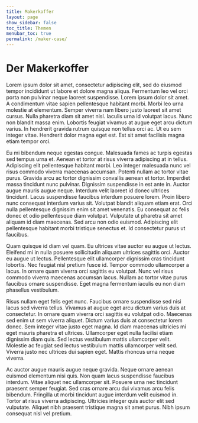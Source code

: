 ```yaml
---
title: Makerkoffer
layout: page
show_sidebar: false
toc_title: Themen
menubar_toc: true
permalink: /maker-case/
---
```

# Der Makerkoffer
Lorem ipsum dolor sit amet, consectetur adipiscing elit, sed do eiusmod tempor incididunt ut labore et dolore magna aliqua. Fermentum leo vel orci porta non pulvinar neque laoreet suspendisse. Lorem ipsum dolor sit amet. A condimentum vitae sapien pellentesque habitant morbi. Morbi leo urna molestie at elementum. Semper viverra nam libero justo laoreet sit amet cursus. Nulla pharetra diam sit amet nisl. Iaculis urna id volutpat lacus. Nunc non blandit massa enim. Lobortis feugiat vivamus at augue eget arcu dictum varius. In hendrerit gravida rutrum quisque non tellus orci ac. Ut eu sem integer vitae. Hendrerit dolor magna eget est. Est sit amet facilisis magna etiam tempor orci.

Eu mi bibendum neque egestas congue. Malesuada fames ac turpis egestas sed tempus urna et. Aenean et tortor at risus viverra adipiscing at in tellus. Adipiscing elit pellentesque habitant morbi. Leo integer malesuada nunc vel risus commodo viverra maecenas accumsan. Potenti nullam ac tortor vitae purus. Gravida arcu ac tortor dignissim convallis aenean et tortor. Imperdiet massa tincidunt nunc pulvinar. Dignissim suspendisse in est ante in. Auctor augue mauris augue neque. Interdum velit laoreet id donec ultrices tincidunt. Lacus suspendisse faucibus interdum posuere lorem. Proin libero nunc consequat interdum varius sit. Volutpat blandit aliquam etiam erat. Orci nulla pellentesque dignissim enim sit amet venenatis. Eu consequat ac felis donec et odio pellentesque diam volutpat. Vulputate ut pharetra sit amet aliquam id diam maecenas. Sed arcu non odio euismod. Adipiscing elit pellentesque habitant morbi tristique senectus et. Id consectetur purus ut faucibus.

Quam quisque id diam vel quam. Eu ultrices vitae auctor eu augue ut lectus. Eleifend mi in nulla posuere sollicitudin aliquam ultrices sagittis orci. Auctor eu augue ut lectus. Pellentesque elit ullamcorper dignissim cras tincidunt lobortis. Nec feugiat nisl pretium fusce id. Tempor commodo ullamcorper a lacus. In ornare quam viverra orci sagittis eu volutpat. Nunc vel risus commodo viverra maecenas accumsan lacus. Nullam ac tortor vitae purus faucibus ornare suspendisse. Eget magna fermentum iaculis eu non diam phasellus vestibulum.

Risus nullam eget felis eget nunc. Faucibus ornare suspendisse sed nisi lacus sed viverra tellus. Vivamus at augue eget arcu dictum varius duis at consectetur. In ornare quam viverra orci sagittis eu volutpat odio. Maecenas sed enim ut sem viverra aliquet. Dictum varius duis at consectetur lorem donec. Sem integer vitae justo eget magna. Id diam maecenas ultricies mi eget mauris pharetra et ultrices. Ullamcorper eget nulla facilisi etiam dignissim diam quis. Sed lectus vestibulum mattis ullamcorper velit. Molestie ac feugiat sed lectus vestibulum mattis ullamcorper velit sed. Viverra justo nec ultrices dui sapien eget. Mattis rhoncus urna neque viverra.

Ac auctor augue mauris augue neque gravida. Neque ornare aenean euismod elementum nisi quis. Non quam lacus suspendisse faucibus interdum. Vitae aliquet nec ullamcorper sit. Posuere urna nec tincidunt praesent semper feugiat. Sed cras ornare arcu dui vivamus arcu felis bibendum. Fringilla ut morbi tincidunt augue interdum velit euismod in. Tortor at risus viverra adipiscing. Ultricies integer quis auctor elit sed vulputate. Aliquet nibh praesent tristique magna sit amet purus. Nibh ipsum consequat nisl vel pretium.